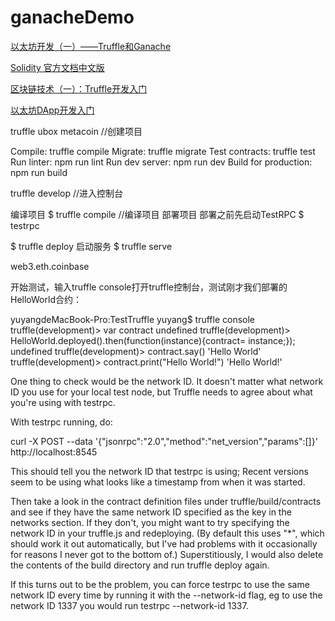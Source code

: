 # ganacheDemo

[以太坊开发（一）——Truffle和Ganache](https://blog.csdn.net/turkeycock/article/details/79165602)

[Solidity 官方文档中文版](http://wiki.jikexueyuan.com/project/solidity-zh/)

[区块链技术（一）：Truffle开发入门](http://wiki.jikexueyuan.com/project/blockchain/truffle-introduction-development.html)

[以太坊DApp开发入门](http://xc.hubwiz.com/course/5a952991adb3847553d205d1?affid=20180327jianshu)

truffle ubox metacoin //创建项目

Compile:              truffle compile
Migrate:              truffle migrate
Test contracts:       truffle test
Run linter:           npm run lint
Run dev server:       npm run dev
Build for production: npm run build


truffle develop //进入控制台


编译项目
$ truffle compile //编译项目
部署项目
部署之前先启动TestRPC $ testrpc

$ truffle deploy
启动服务
$ truffle serve

web3.eth.coinbase

开始测试，输入truffle console打开truffle控制台，测试刚才我们部署的HelloWorld合约：

yuyangdeMacBook-Pro:TestTruffle yuyang$ truffle console
truffle(development)> var contract
undefined
truffle(development)> HelloWorld.deployed().then(function(instance){contract= instance;});
undefined
truffle(development)> contract.say()
'Hello World'
truffle(development)> contract.print("Hello World!")
'Hello World!'

One thing to check would be the network ID. It doesn't matter what network ID you use for your local test node, but Truffle needs to agree about what you're using with testrpc.

With testrpc running, do: 

curl -X POST --data '{"jsonrpc":"2.0","method":"net_version","params":[]}' http://localhost:8545

This should tell you the network ID that testrpc is using; Recent versions seem to be using what looks like a timestamp from when it was started.

Then take a look in the contract definition files under truffle/build/contracts and see if they have the same network ID specified as the key in the networks section. If they don't, you might want to try specifying the network ID in your truffle.js and redeploying. (By default this uses "*", which should work it out automatically, but I've had problems with it occasionally for reasons I never got to the bottom of.) Superstitiously, I would also delete the contents of the build directory and run truffle deploy again.

If this turns out to be the problem, you can force testrpc to use the same network ID every time by running it with the --network-id flag, eg to use the network ID 1337 you would run testrpc --network-id 1337.
